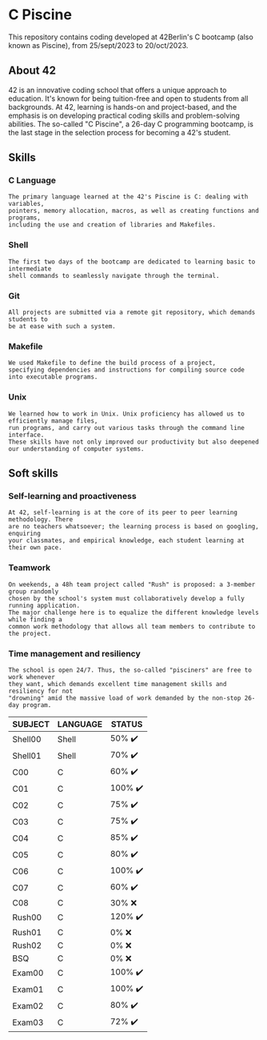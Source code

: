 # C Piscine
This repository contains coding developed at 42Berlin's C bootcamp (also known as Piscine), from 25/sept/2023 to 20/oct/2023.

## About 42

42 is an innovative coding school that offers a unique approach to education.
 It's known for being tuition-free and open to students from all backgrounds. 
At 42, learning is hands-on and project-based, and the emphasis 
is on developing practical coding skills and problem-solving abilities.
The so-called "C Piscine", a 26-day C programming bootcamp,
is the last stage in the selection process for becoming a 42's student.

## Skills

### C Language
	The primary language learned at the 42's Piscine is C: dealing with variables,
	pointers, memory allocation, macros, as well as creating functions and programs,
	including the use and creation of libraries and Makefiles.

### Shell
	The first two days of the bootcamp are dedicated to learning basic to intermediate
	shell commands to seamlessly navigate through the terminal.

### Git
	All projects are submitted via a remote git repository, which demands students to
	be at ease with such a system.
 
### Makefile
	We used Makefile to define the build process of a project,
	specifying dependencies and instructions for compiling source code into executable programs.
 
### Unix
	We learned how to work in Unix. Unix proficiency has allowed us to efficiently manage files,
	run programs, and carry out various tasks through the command line interface. 
	These skills have not only improved our productivity but also deepened our understanding of computer systems.

## Soft skills

### Self-learning and proactiveness
	At 42, self-learning is at the core of its peer to peer learning methodology. There
	are no teachers whatsoever; the learning process is based on googling, enquiring
	your classmates, and empirical knowledge, each student learning at their own pace.

### Teamwork
	On weekends, a 48h team project called "Rush" is proposed: a 3-member group randomly
	chosen by the school's system must collaboratively develop a fully running application.
	The major challenge here is to equalize the different knowledge levels while finding a
	common work methodology that allows all team members to contribute to the project.

### Time management and resiliency
	The school is open 24/7. Thus, the so-called "pisciners" are free to work whenever
	they want, which demands excellent time management skills and resiliency for not
	"drowning" amid the massive load of work demanded by the non-stop 26-day program.

| SUBJECT | LANGUAGE | STATUS |
| -------- | -------- |-------- |
| Shell00 | Shell | 50% ✔️ |
| Shell01 | Shell | 70% ✔️ |
| C00 | C | 60% ✔️ |
| C01 | C | 100% ✔️ |
| C02 | C | 75% ✔️ |
| C03 | C | 75% ✔️ |
| C04 | C | 85% ✔️ |
| C05 | C | 80% ✔️ |
| C06 | C | 100% ✔️ |
| C07 | C | 60% ✔️ |
| C08 | C | 30% ❌ |
| Rush00 | C | 120% ✔️ |
| Rush01 | C | 0% ❌ |
| Rush02 | C | 0% ❌ |
| BSQ | C | 0% ❌ |
| Exam00 | C | 100% ✔️ |
| Exam01 | C | 100% ✔️ |
| Exam02 | C | 80% ✔️ |
| Exam03 | C | 72% ✔️ |
